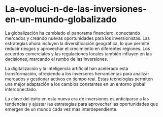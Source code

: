 # La-evoluci-n-de-las-inversiones-en-un-mundo-globalizado
La globalización ha cambiado el panorama financiero, conectando mercados y creando nuevas oportunidades para los inversionistas. Las estrategias ahora incluyen la diversificación geográfica, lo que permite reducir riesgos y aprovechar el crecimiento en diferentes regiones. Los acuerdos comerciales y las regulaciones locales también influyen en las decisiones, marcando el rumbo de las inversiones.

La digitalización y la inteligencia artificial han acelerado esta transformación, ofreciendo a los inversores herramientas para analizar mercados y gestionar activos en tiempo real. Estas tecnologías permiten una mejor adaptación a los cambios constantes en un entorno global interconectado.

La clave del éxito en esta nueva era de inversiones es anticiparse a las tendencias y ajustar las estrategias para aprovechar las oportunidades que emergen de un mundo cada vez más interdependiente.
